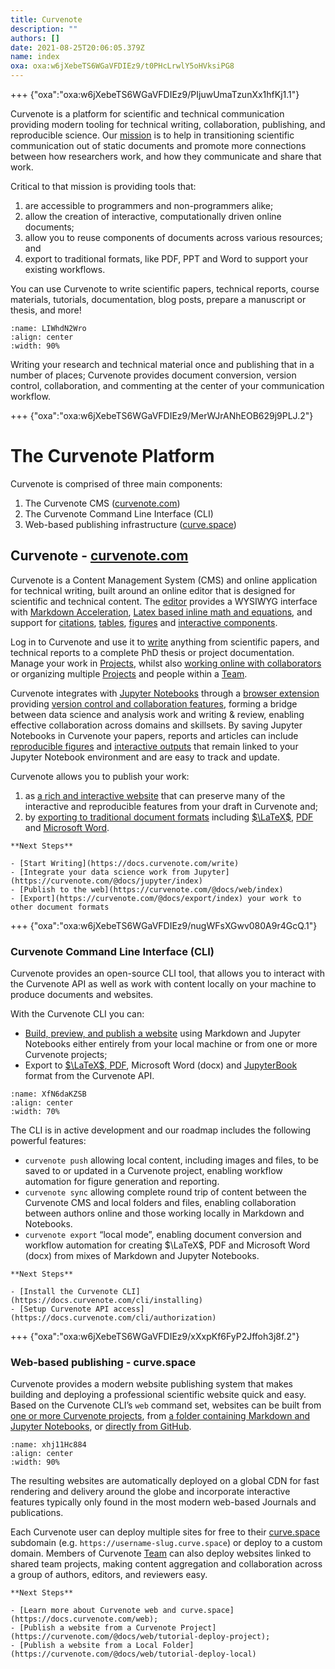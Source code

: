 ```yaml
---
title: Curvenote
description: ""
authors: []
date: 2021-08-25T20:06:05.379Z
name: index
oxa: oxa:w6jXebeTS6WGaVFDIEz9/t0PHcLrwlY5oHVksiPG8
---
```


+++ {"oxa":"oxa:w6jXebeTS6WGaVFDIEz9/PIjuwUmaTzunXx1hfKj1.1"}

Curvenote is a platform for scientific and technical communication providing modern tooling for technical writing, collaboration, publishing, and reproducible science. Our [mission](https://curvenote.com/why) is to help in transitioning scientific communication out of static documents and promote more connections between how researchers work, and how they communicate and share that work.

Critical to that mission is providing tools that:

1. are accessible to programmers and non-programmers alike;
2. allow the creation of interactive, computationally driven online documents;
3. allow you to reuse components of documents across various resources; and
4. export to traditional formats, like PDF, PPT and Word to support your existing workflows.

You can use Curvenote to write scientific papers, technical reports, course materials, tutorials, documentation, blog posts, prepare a manuscript or thesis, and more!

```{figure} images/w6jXebeTS6WGaVFDIEz9-HeO2H9Xr2LQgzX9OvOvq-v1.png
:name: LIWhdN2Wro
:align: center
:width: 90%
```

Writing your research and technical material once and publishing that in a number of places; Curvenote provides document conversion, version control, collaboration, and commenting at the center of your communication workflow.

+++ {"oxa":"oxa:w6jXebeTS6WGaVFDIEz9/MerWJrANhEOB629j9PLJ.2"}

# The Curvenote Platform

Curvenote is comprised of three main components:

1. The Curvenote CMS ([curvenote.com](https://curvenote.com))
2. The Curvenote Command Line Interface (CLI)
3. Web-based publishing infrastructure ([curve.space](https://curve.space))

## Curvenote - [curvenote.com](https://curvenote.com)

Curvenote is a Content Management System (CMS) and online application for technical writing, built around an online editor that is designed for scientific and technical content. The [editor](https://docs.curvenote.com/write/editing) provides a WYSIWYG interface with [Markdown Acceleration](https://docs.curvenote.com/write/markdown-accelerators), [Latex based inline math and equations](https://curvenote.com/@docs/write/math-and-equations), and support for [citations](https://curvenote.com/@docs/write/citations), [tables](https://curvenote.com/@docs/write/tables), [figures](https://curvenote.com/@docs/write/figures-and-images) and [interactive components](https://curvenote.com/@docs/write/interactive-outputs).

Log in to Curvenote and use it to [write](https://curvenote.com/@docs/write/index) anything from scientific papers, and technical reports to a complete PhD thesis or project documentation. Manage your work in [Projects](oxa:w6jXebeTS6WGaVFDIEz9/9d32qzwBWH2BsgNBGwEP "Projects"), whilst also [working online with collaborators](oxa:w6jXebeTS6WGaVFDIEz9/yzmLDiHLwZGiZyQQCouI "Collaboration") or organizing multiple [Projects](oxa:w6jXebeTS6WGaVFDIEz9/9d32qzwBWH2BsgNBGwEP "Projects") and people within a [Team](oxa:w6jXebeTS6WGaVFDIEz9/REipmoZAgXHBPDKdLEC5 "Teams").

Curvenote integrates with [Jupyter Notebooks](https://curvenote.com/@docs/jupyter/index) through a [browser extension](https://curvenote.com/@docs/jupyter/install) providing [version control and collaboration features](https://curvenote.com/@docs/jupyter/versioning-notebooks), forming a bridge between data science and analysis work and writing & review, enabling effective collaboration across domains and skillsets. By saving Jupyter Notebooks in Curvenote your papers, reports and articles can include [reproducible figures](https://curvenote.com/@docs/jupyter/reproducible-figures) and [interactive outputs](https://curvenote.com/@docs/jupyter/interactive-outputs) that remain linked to your Jupyter Notebook environment and are easy to track and update.

Curvenote allows you to publish your work:

1. as [a rich and interactive website](https://curvenote.com/@docs/web/index) that can preserve many of the interactive and reproducible features from your draft in Curvenote and;
2. by [exporting to traditional document formats](https://curvenote.com/@docs/export/index) including [$\LaTeX$](https://curvenote.com/@docs/export/latex), [PDF](https://curvenote.com/@docs/export/pdf) and [Microsoft Word](https://curvenote.com/@docs/export/microsoft-word).

````{important}
**Next Steps**

- [Start Writing](https://docs.curvenote.com/write)
- [Integrate your data science work from Jupyter](https://curvenote.com/@docs/jupyter/index)
- [Publish to the web](https://curvenote.com/@docs/web/index)
- [Export](https://curvenote.com/@docs/export/index) your work to other document formats

````

+++ {"oxa":"oxa:w6jXebeTS6WGaVFDIEz9/nugWFsXGwv080A9r4GcQ.1"}

### Curvenote Command Line Interface (CLI)

Curvenote provides an open-source CLI tool, that allows you to interact with the Curvenote API as well as work with content locally on your machine to produce documents and websites.

With the Curvenote CLI you can:

- [Build, preview, and publish a website](https://curvenote.com/@docs/web/index) using Markdown and Jupyter Notebooks either entirely from your local machine or from one or more Curvenote projects;
- Export to [$\LaTeX$, PDF](https://docs.curvenote.com/cli/latex-and-pdfs), Microsoft Word (docx) and [JupyterBook](https://docs.curvenote.com/cli/jupyter-book) format from the Curvenote API.

```{figure} images/w6jXebeTS6WGaVFDIEz9-2uEwIBEcG0xjIrESdKoB-v1.png
:name: XfN6daKZSB
:align: center
:width: 70%
```

The CLI is in active development and our roadmap includes the following powerful features:

- `curvenote push` allowing local content, including images and files, to be saved to or updated in a Curvenote project, enabling workflow automation for figure generation and reporting.
- `curvenote sync` allowing complete round trip of content between the Curvenote CMS and local folders and files, enabling collaboration between authors online and those working locally in Markdown and Notebooks.
- `curvenote export` “local mode”, enabling document conversion and workflow automation for creating $\LaTeX$, PDF and Microsoft Word (docx) from mixes of Markdown and Jupyter Notebooks.

````{important}
**Next Steps**

- [Install the Curvenote CLI](https://docs.curvenote.com/cli/installing)
- [Setup Curvenote API access](https://docs.curvenote.com/cli/authorization)

````

+++ {"oxa":"oxa:w6jXebeTS6WGaVFDIEz9/xXxpKf6FyP2Jffoh3j8f.2"}

### Web-based publishing - curve.space

Curvenote provides a modern website publishing system that makes building and deploying a professional scientific website quick and easy. Based on the Curvenote CLI’s `web` command set, websites can be built from [one or more Curvenote projects](https://curvenote.com/@docs/web/tutorial-deploy-project), from [a folder containing Markdown and Jupyter Notebooks](https://curvenote.com/@docs/web/tutorial-deploy-local), or [directly from GitHub](https://curvenote.com/@docs/web/github-action).

```{figure} images/w6jXebeTS6WGaVFDIEz9-dEuS2pFgrmQvvCcIsm6a-v1.png
:name: xhj11Hc884
:align: center
:width: 90%
```

The resulting websites are automatically deployed on a global CDN for fast rendering and delivery around the globe and incorporate interactive features typically only found in the most modern web-based Journals and publications.

Each Curvenote user can deploy multiple sites for free to their [curve.space](https://curve.space) subdomain (e.g. `https://username-slug.curve.space`) or deploy to a custom domain. Members of Curvenote [Team](oxa:w6jXebeTS6WGaVFDIEz9/REipmoZAgXHBPDKdLEC5 "Teams") can also deploy websites linked to shared team projects, making content aggregation and collaboration across a group of authors, editors, and reviewers easy.

````{important}
**Next Steps**

- [Learn more about Curvenote web and curve.space](https://docs.curvenote.com/web);
- [Publish a website from a Curvenote Project](https://curvenote.com/@docs/web/tutorial-deploy-project);
- [Publish a website from a Local Folder](https://curvenote.com/@docs/web/tutorial-deploy-local)

````

